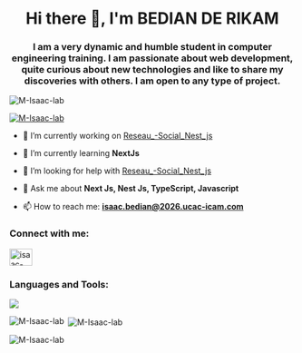 <h1 align="center">Hi there 👋, I'm BEDIAN DE RIKAM</h1>
<h3 align="center">I am a very dynamic and humble student in computer engineering training. I am passionate about web development, quite curious about new technologies and like to share my discoveries with others. I am open to any type of project.</h3>

<p align="left"> <img src="https://komarev.com/ghpvc/?username=M-Isaac-lab&label=Profile%20views&color=0e75b6&style=flat" alt="M-Isaac-lab" /> </p>

<p align="left"> <a href="https://github.com/ryo-ma/github-profile-trophy"><img src="https://github-profile-trophy.vercel.app/?username=M-Isaac-lab" alt="M-Isaac-lab" /></a> </p>

- 🔭 I’m currently working on [Reseau_-Social_Nest_js](https://github.com/M-Isaac-lab/Reseau_-Social_Nest_js)

- 🌱 I’m currently learning **NextJs**

- 🤔 I’m looking for help with [Reseau_-Social_Nest_js](https://github.com/M-Isaac-lab/Reseau_-Social_Nest_js)

- 💬 Ask me about **Next Js, Nest Js, TypeScript, Javascript**

- 📫 How to reach me: **isaac.bedian@2026.ucac-icam.com**

<h3 align="left">Connect with me:</h3>
<p align="left">
<a href="https://www.linkedin.com/in/isaac-quentin-bedian-de-rikam-16046b265/" target="blank"><img align="center" src="https://raw.githubusercontent.com/rahuldkjain/github-profile-readme-generator/master/src/images/icons/Social/linked-in-alt.svg" alt="isaac-quentin-bedian-de-rikam-16046b265" height="30" width="40" /></a>
</p>
<h3 align="left">Languages and Tools:</h3>
<p align="left">
  <a href="https://skillicons.dev">
    <img src="https://skillicons.dev/icons?i=python,html,css,js,php,ts,nextjs,prisma,figma,npm,postgres,react,nodejs,gcp,debian,express,fastapi,flask,mongodb,nestjs,jest,cypress,bootstrap,tailwind,docker,figma,supabase,postgres,laravel,git,postman,linux,vercel,webstorm,phpstorm,visualstudio" />
  </a>
</p>
<p><img align="left" src="https://github-readme-stats.vercel.app/api/top-langs?username=M-Isaac-lab&show_icons=true&locale=en&layout=compact&theme=tokyonight" alt="M-Isaac-lab" /></p>

<p>&nbsp;<img align="center" src="https://github-readme-stats.vercel.app/api?username=M-Isaac-lab&show_icons=true&locale=en&theme=tokyonight" alt="M-Isaac-lab" /></p>

<p><img align="center" src="https://github-readme-streak-stats.herokuapp.com/?user=M-Isaac-lab&theme=tokyonight" alt="M-Isaac-lab" /></p>
